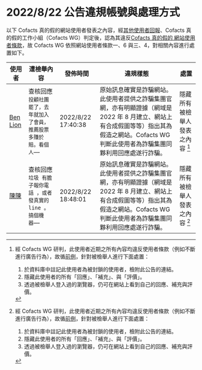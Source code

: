2022/8/22 公告違規帳號與處理方式
=========

以下 Cofacts 真的假的網站使用者發表之內容，經[其他使用者回報](https://docs.google.com/spreadsheets/d/e/2PACX-1vRdcwXdC36xfgXfSMSk527Zbel9A-__vwRXkQ0NjkzSXoSPETCFc7sI7SoaAFdPCfskugtQL-Md8JgH/pubhtml?gid=438362561&single=true)、Cofacts 真的假的工作小組（Cofacts WG）判定後，認為其違反[Cofacts 真的假的 網站使用者條款](https://github.com/cofacts/rumors-site/blob/master/LEGAL.md)，故 Cofacts WG 依照網站使用者條款一、6 與三、4，對相關內容進行處置如下。

| 使用者 | 遭檢舉內容 | 發佈時間 | 違規樣態 | 處置 |
| ----- | -------- | ------- | ------- | --- |
| [Ben Lion](https://cofacts.github.io/community-builder/#/editorworks?showAll=1&day=365&userId=UorlxIIBv5it-Cx_JUXO) | 查核回應<br>`投顧社團罷了，去年就加入了會員，推薦股票多賺於賠。看個人⋯⋯` | 2022/8/22 17:40:38 | 原始訊息確實是詐騙網站。此使用者提供之詐騙集團官網，亦有明顯證據（網域是 2022 年 8 月建立、網站上有合成假圖等等）指出其為假造之網站。Cofacts WG 判斷此使用者為詐騙集團同夥利用回應處遂行詐騙。 | 隱藏所有被檢舉人發表之內容 [^block] |
| [陳陳](https://cofacts.github.io/community-builder/#/editorworks?showAll=1&day=365&userId=iooHxYIBv5it-Cx_6UXP) | 查核回應<br>`垃圾 有膽子報你電話 ，或者發真實的line 。搞個機器⋯⋯` | 2022/8/22 18:48:01 | 原始訊息確實是詐騙網站。此使用者提供之詐騙集團官網，亦有明顯證據（網域是 2022 年 8 月建立、網站上有合成假圖等等）指出其為假造之網站。Cofacts WG 判斷此使用者為詐騙集團同夥利用回應處遂行詐騙。 | 隱藏所有被檢舉人發表之內容 [^block] |

[^block]: 
    經 Cofacts WG 研判，此使用者近期之所有內容均違反使用者條款（例如不斷進行廣告行為），故循[前例](https://github.com/cofacts/takedowns/blob/master/2021/1125-2nd-spam.md)，針對被檢舉人進行下面處置：
    1. 於資料庫中註記此使用者為被封鎖的使用者，檢附此公告的連結。
    2. 隱藏此使用者的所有「回應」、「補充」、與「評價」。
    3. 透過被檢舉人登入過的瀏覽器，仍可在網站上看到自己的回應、補充與評價。

